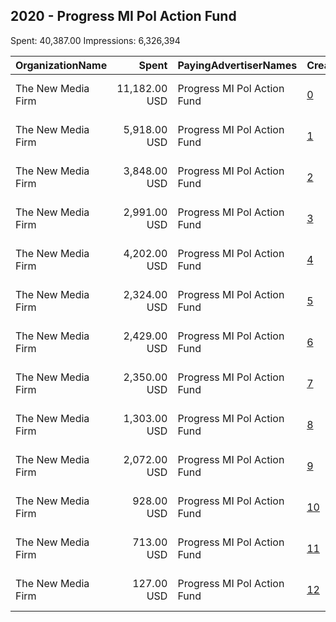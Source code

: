 ## 2020 - Progress MI Pol Action Fund 
Spent: 40,387.00
Impressions: 6,326,394

|OrganizationName|Spent|PayingAdvertiserNames|CreativeUrls|Impressions|Genders|AgeBrackets|CountryCodes|BillingAddresses|CandidateBallotInformation|
|:---|---:|:---|:---|---:|:---|:---|:---|:---|:---|
|The New Media Firm|11,182.00 USD|Progress MI Pol Action Fund|[0](https://www.snap.com/political-ads/asset/b909d1c35bd6962fc7319589af761d99247eaece0a0acc0b31b8a922d68c348d?mediaType=jpg)|1,224,337||18+|united states|"1730 Rhode Island Ave, NW Ste 213,Washington,20036,US"|Michigan Supreme Court|
|The New Media Firm|5,918.00 USD|Progress MI Pol Action Fund|[1](https://www.snap.com/political-ads/asset/b420a7fb520d3086f7289eef0a937fb7986f8c1a2a2c902b88f1b997cf25cade?mediaType=mp4)|977,001||18+|united states|"1730 Rhode Island Ave, NW Ste 213,Washington,20036,US"|Michigan Supreme Court|
|The New Media Firm|3,848.00 USD|Progress MI Pol Action Fund|[2](https://www.snap.com/political-ads/asset/e65bd9a293a3bf4a1bf6bbf3a964bcc5043bee6cfc2727920bd064179074ef65?mediaType=mp4)|695,247||18+|united states|"1730 Rhode Island Ave, NW Ste 213,Washington,20036,US"|Michigan Supreme Court|
|The New Media Firm|2,991.00 USD|Progress MI Pol Action Fund|[3](https://www.snap.com/political-ads/asset/5683b47d2f7fcbe08f76d5bb0d6b014e29117c39354803eeb6a282ec59173a8e?mediaType=mp4)|674,249||18+|united states|"1730 Rhode Island Ave, NW Ste 213,Washington,20036,US"||
|The New Media Firm|4,202.00 USD|Progress MI Pol Action Fund|[4](https://www.snap.com/political-ads/asset/411938cfa76c913998714de6e0f1f8cf6e1060e600b921f21d1c432e2c48cc6b?mediaType=mp4)|598,344||18+|united states|"1730 Rhode Island Ave, NW Ste 213,Washington,20036,US"|Progress Michigan Political Action Fund|
|The New Media Firm|2,324.00 USD|Progress MI Pol Action Fund|[5](https://www.snap.com/political-ads/asset/f6658c0be126aa2a27deb214f616dcaf97ee4270b6ed0ebf2fb3e4b75bd9fedf?mediaType=mp4)|545,698||18+|united states|"1730 Rhode Island Ave, NW Ste 213,Washington,20036,US"||
|The New Media Firm|2,429.00 USD|Progress MI Pol Action Fund|[6](https://www.snap.com/political-ads/asset/1eccdad10d33cc745c905b227abd959f72072a4bd5e21537391b99b58f8bf1a7?mediaType=mp4)|538,298||18+|united states|"1730 Rhode Island Ave, NW Ste 213,Washington,20036,US"||
|The New Media Firm|2,350.00 USD|Progress MI Pol Action Fund|[7](https://www.snap.com/political-ads/asset/b180becb555e8ea9e0ca737aebd7810f0418bd6ca8fd2970c25c3c25a31487e9?mediaType=jpg)|285,208||18+|united states|"1730 Rhode Island Ave, NW Ste 213,Washington,20036,US"|Michigan Supreme Court|
|The New Media Firm|1,303.00 USD|Progress MI Pol Action Fund|[8](https://www.snap.com/political-ads/asset/307a6065ed6693c6e484f739c9d79424262150c972c734d550b5eda0566fdaa0?mediaType=mp4)|269,506||18+|united states|"1730 Rhode Island Ave, NW Ste 213,Washington,20036,US"||
|The New Media Firm|2,072.00 USD|Progress MI Pol Action Fund|[9](https://www.snap.com/political-ads/asset/4dfa95025d48055981932c7c568046b6bebedc5ff9c91d6b9920279b9b784717?mediaType=jpg)|248,894||18+|united states|"1730 Rhode Island Ave, NW Ste 213,Washington,20036,US"|Michigan Supreme Court|
|The New Media Firm|928.00 USD|Progress MI Pol Action Fund|[10](https://www.snap.com/political-ads/asset/15ce875ba75d8f11104e78792b9f206fc74610aa404ce65b4c9630ab846c83a2?mediaType=mp4)|192,352||18+|united states|"1730 Rhode Island Ave, NW Ste 213,Washington,20036,US"||
|The New Media Firm|713.00 USD|Progress MI Pol Action Fund|[11](https://www.snap.com/political-ads/asset/3be9ab79a0ec94bead6592712c81a86c0ac6f0b4b3fbc70dc2d267c4bc0c64b7?mediaType=mp4)|65,831||18+|united states|"1730 Rhode Island Ave, NW Ste 213,Washington,20036,US"|Macomb County MI County Prosecutor IE|
|The New Media Firm|127.00 USD|Progress MI Pol Action Fund|[12](https://www.snap.com/political-ads/asset/c4ced53d1686a344fdcda24f5e256385df149e6c4fcc9335ae26e6f4211bf87c?mediaType=mp4)|11,429||18+|united states|"1730 Rhode Island Ave, NW Ste 213,Washington,20036,US"|Macomb County MI County Prosecutor IE|
